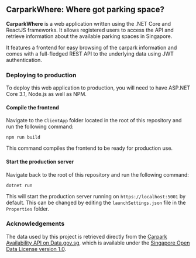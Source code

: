 ## CarparkWhere: Where got parking space?

**CarparkWhere** is a web application written using the .NET Core and ReactJS frameworks. It allows registered users to access the API and retrieve information about the available parking spaces in Singapore.

It features a frontend for easy browsing of the carpark information and comes with a full-fledged REST API to the underlying data using JWT authentication.

### Deploying to production

To deploy this web application to production, you will need to have ASP.NET Core 3.1, Node.js as well as NPM.

#### Compile the frontend

Navigate to the `ClientApp` folder located in the root of this repository and run the following command:

```
npm run build
```

This command compiles the frontend to be ready for production use.

#### Start the production server

Navigate back to the root of this repository and run the following command:

```
dotnet run
```

This will start the production server running on `https://localhost:5001` by default. This can be changed by editing the `launchSettings.json` file in the `Properties` folder.

### Acknowledgements

The data used by this project is retrieved directly from the [Carpark Availability API on Data.gov.sg](https://data.gov.sg/dataset/carpark-availability), which is available under the [Singapore Open Data License version 1.0](https://data.gov.sg/open-data-licence).
